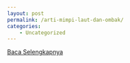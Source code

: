 ```yaml
---
layout: post
permalink: /arti-mimpi-laut-dan-ombak/
categories:
    - Uncategorized
---
```


[Baca Selengkapnya](/02)